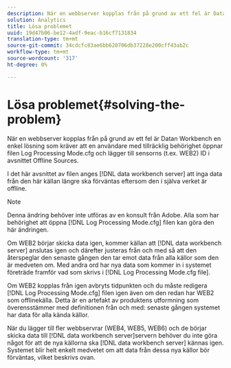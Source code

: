 ```yaml
---
description: När en webbserver kopplas från på grund av ett fel är Datan Workbench en enkel lösning som kräver att en användare med tillräcklig behörighet öppnar filen Log Processing Mode.cfg och lägger till sensorns (t.ex. WEB2) ID i avsnittet Offline Sources.
solution: Analytics
title: Lösa problemet
uuid: 19d47b06-be12-4adf-9eac-b16cf7131834
translation-type: tm+mt
source-git-commit: 34cdcfc83ae6bb620706db37228e200cff43ab2c
workflow-type: tm+mt
source-wordcount: '317'
ht-degree: 0%

---
```



# Lösa problemet{#solving-the-problem}

När en webbserver kopplas från på grund av ett fel är Datan Workbench en enkel lösning som kräver att en användare med tillräcklig behörighet öppnar filen Log Processing Mode.cfg och lägger till sensorns (t.ex. WEB2) ID i avsnittet Offline Sources.

I det här avsnittet av filen anges [!DNL data workbench server] att inga data från den här källan längre ska förväntas eftersom den i själva verket är offline.

>[!NOTE]
>
>Denna ändring behöver inte utföras av en konsult från Adobe. Alla som har behörighet att öppna [!DNL Log Processing Mode.cfg] filen kan göra den här ändringen.

Om WEB2 börjar skicka data igen, kommer källan att [!DNL data workbench server] anslutas igen och därefter justeras från och med så att den återspeglar den senaste gången den tar emot data från alla källor som den är medveten om. Med andra ord har nya data som kommer in i systemet företräde framför vad som skrivs i [!DNL Log Processing Mode.cfg file].

Om WEB2 kopplas från igen avbryts tidpunkten och du måste redigera [!DNL Log Processing Mode.cfg] filen igen även om den redan har WEB2 som offlinekälla. Detta är en artefakt av produktens utformning som överensstämmer med definitionen från och med: senaste gången systemet har data för alla kända källor.

När du lägger till fler webbservrar (WEB4, WEB5, WEB6) och de börjar skicka data till [!DNL data workbench server]servern behöver du inte göra något för att de nya källorna ska [!DNL data workbench server] kännas igen. Systemet blir helt enkelt medvetet om att data från dessa nya källor bör förväntas, vilket beskrivs ovan.
